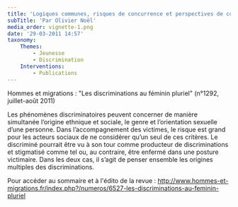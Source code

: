 ```yaml
---
title: 'Logiques communes, risques de concurrence et perspectives de convergence'
subTitle: 'Par Olivier Noël'
media_order: vignette-1.png
date: '29-03-2011 14:57'
taxonomy:
    Themes:
        - Jeunesse
        - Discrimination
    Interventions:
        - Publications
---
```


Hommes et migrations : "Les discriminations au féminin pluriel" (n°1292, juillet-août 2011)

Les phénomènes discriminatoires peuvent concerner de manière simultanée l’origine ethnique et sociale, le genre et l’orientation sexuelle d’une personne. Dans l’accompagnement des victimes, le risque est grand pour les acteurs sociaux de ne considérer qu’un seul de ces critères. Le discriminé pourrait être vu à son tour comme producteur de discriminations et stigmatisé comme tel ou, au contraire, être enfermé dans une posture victimaire. Dans les deux cas, il s’agit de penser ensemble les origines multiples des discriminations.

Pour accéder au sommaire et à l'édito de la revue :
http://www.hommes-et-migrations.fr/index.php?/numeros/6527-les-discriminations-au-feminin-pluriel